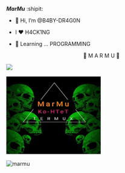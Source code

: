 ***MarMu*** :shipit:

- 🍁 Hi, I’m @B4BY-DR4G0N  

- I ❤️ H4CK1NG   

- 🗽 Learning ... PROGRAMMING 
 

<p align="center"> 🍁 M A R M U 🍁</p>

[![](https://img.shields.io/badge/MARMU-B4BY_DG-orange?style=for-the-badge&logoColor=red&labelColor=black)](https://github.com/B4BY-DG)

<img src="IMG_20220104_230411_008.jpg" alt="hackerpro_logo" height="205" width="250"> 


![marmu](https://myoctocat.com/assets/images/base-octocat.svg)

<!---
B4BY-DG/B4BY-DG is a ✨ special ✨ repository because its `README.md` (this file) appears on your GitHub profile.
You can click the Preview link to take a look at your changes.
--->
